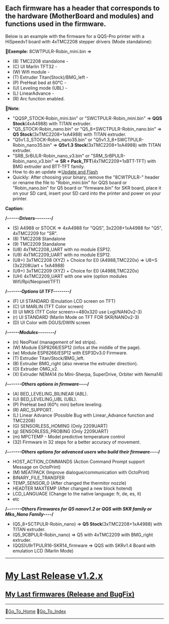 
## Each firmware has a header that corresponds to the hardware (MotherBoard and modules) and functions used in the firmware.
Below is an example with the firmware for a QQS-Pro printer with a HiSpeedv1 board with 4xTMC2208 stepper drivers (Mode standalone):

**📌Exemple:**
8CWTPULR-Robin_mini.bin 
=> 
  - (8) TMC2208 standalone - 
  - (C) UI Marlin TFT32 - 
  - (W) Wifi module - 
  - (T) Extruder Titan(Stock)/BMG_left - 
  - (P) PreHeat bed at 60°C - 
  - (U) Leveling mode (UBL) -
  - (L) LinearAdvance - 
  - (R) Arc function enabled.

  **📌Note**: 
  - "QQSP_STOCK-Robin_mini.bin" or "SWCTPULR-Robin_mini.bin" => **QQS Stock**(4xA4988) with TITAN extruder.
  - "Q5_STOCK-Robin_nano.bin" or "Q5_8+SWCTPULR-Robin_nano.bin"  => **Q5 Stock**(3xTMC2208+1xA4988) with TITAN extruder.
  - "Q5v1.3_STOCK-Robin_nano35.bin" or "Q5v1.3_8+SWCTPULR-Robin_nano35.bin"  => **Q5v1.3 Stock**(3xTMC2208+1xA4988) with TITAN extruder.
  - "SRB_SrBULR-Robin_nano_v3.bin" or "SRM_SrBPULR-Robin_nano_v3.bin"  => **SR + Pack_TFT**(4xTMC2209+1xBTT-TFT) with BMG extruder and BTT-TFT family.
  - How to do an update =>[Update and Flash](https://github.com/Foxies-CSTL/Marlin_2.1.x/wiki/7.TIPS#732-update-and-flash)
  - Quickly: After choosing your binary, remove the "8CWTPULR-" header or rename the file to "Robin_mini.bin" for QQS board or "Robin_nano.bin" for Q5 board or "firmware.bin" for SKR board, place it on your SD card, insert your SD card into the printer and power on your printer.

  **Caption:**

  **/*------Drivers--------*/**
  - (S) A4988 or STOCK => 4xA4988 for "QQS", 3x2208+1xA4988 for "Q5", 4xTMC2209 for "SR".
  - (8) TMC2208 Standalone
  - (9) TMC2209 Standalone
  - (U8) 4xTMC2208_UART with no module ESP12.
  - (U9) 4xTMC2209_UART with no module ESP12.
  - (U8+) 3xTMC2208 (XYZ) + Choice for E0 (A4988,TMC220x) => U8+S (3x2208Uart + 1xA4988)
  - (U9+) 3xTMC2209 (XYZ) + Choice for E0 (A4988,TMC220x)
  - (UH) 4xTMC2209_UART with one wire (option modules Wifi/Rpi/Neopixel/TFT)

  **/*-------Options UI TFT--------*/**
  - (F) UI STANDARD (Emulation LCD screen on TFT)
  - (C) UI MARLIN (TFT Color screen)
  - (I) UI MKS (TFT Color screen>=480x320 use Lvgl/NANOv2-3)
  - (r) UI STANDARD (Marlin Mode on TFT FOR SKR/NANOv2-3)
  - (D) UI Color with DGUS/DWIN screen

  **/*------Modules--------*/**
  - (n) NeoPixel (management of led strips).
  - (W) Module ESP8266/ESP12 (infos at the middle of the page).
  - (w) Module ESP8266/ESP12 with ESP3Dv3.0 Firmware.
  - (T) Extruder Titan/Stock/BMG_left.
  - (B) Extruder BMG_right (also reverse the extruder direction).
  - (O) Extruder OMG_v2.
  - (X) Extruder NEMA14 (to Mini-Sherpa, SuperDrive, Orbiter with Nema14)
  
  **/*-------Others options in firmware----*/**
  - (A) BED_LEVELING_BILINEAR (ABL).
  - (U) BED_LEVELING_UBL (UBL).
  - (P) PreHeat bed (60°c min) before leveling.
  - (R) ARC_SUPPORT.
  - (L) Linear Advance (Possible Bug with Linear_Advance function and TMC2208)
  - (G) SENSORLESS_HOMING (Only 2209UART)
  - (g) SENSORLESS_PROBING (Only 2209UART)
  - (m) MPCTEMP - Model predictive temperature control
  - (32) Firmware in 32 steps for a better accuracy of movement.
  
  **/*-------Others options for advanced users who build their firmware----*/**
  - HOST_ACTION_COMMANDS (Action Command Prompt support Message on OctoPrint) 
  - (M) MEATPACK (Improve dialogue/communication with OctoPrint)
  - BINARY_FILE_TRANSFER
  - TEMP_SENSOR_0 (After changed the thermitor nozzle)
  - HEADTER MAXTEMP (After changed a new block hotend)
  - LCD_LANGUAGE (Change to the native language: fr, de, es, it)
  - etc 
  
  **/*-------Others Firmwares for Q5 nanov1.2 or QQS with SKR family or Mks_Nano Family----*/**
  - (Q5_8+SCTPULR-Robin_nano)  => **Q5 Stock**(3xTMC2208+1xA4988) with TITAN extruder. 
  - (Q5_9CBPULR-Robin_nano)   =>  Q5 with 4xTMC2209 with BMG_right extruder.
  - (QQS)U9rTPULR16-SKR14_firmware => QQS with SKRv1.4 Board with emulation LCD (Marlin Mode)
***
  # [**My Last Release v1.2.x**](https://github.com/Foxies-CSTL/Marlin_2.1.x/releases)
  
  ## [**My Last firmwares (Release and BugFix)**](https://github.com/Foxies-CSTL/Marlin_2.1.x/tree/Firmwares)

***
🚸[Go_To_Home](Home)                                   🚸[Go_To_Index](_Sidebar)
***